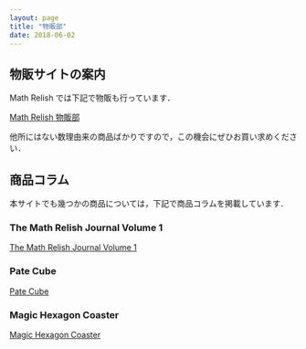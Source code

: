 ```yaml
---
layout: page
title: "物販部"
date: 2018-06-02
---
```


## 物販サイトの案内

Math Relish では下記で物販も行っています．

[Math Relish 物販部](https://mathrelish.booth.pm/)

他所にはない数理由来の商品ばかりですので，この機会にぜひお買い求めください．

## 商品コラム

本サイトでも幾つかの商品については，下記で商品コラムを掲載しています．

### The Math Relish Journal Volume 1

[The Math Relish Journal Volume 1](https://mathrelish.com/original-goods/the-math-relish-journal-volume-1)

### Pate Cube

[Pate Cube](https://mathrelish.com/physics/pate-cube)

### Magic Hexagon Coaster

[Magic Hexagon Coaster](https://mathrelish.com/original-goods/magic-hexagon-coaster)

